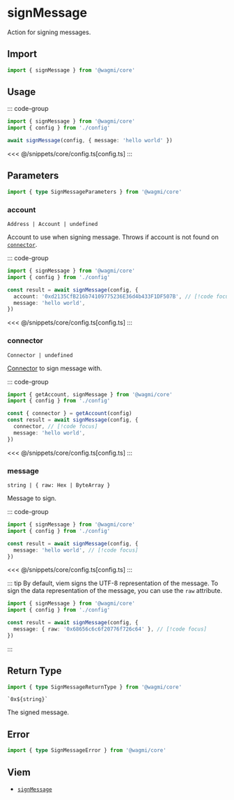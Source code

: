 <script setup>
const packageName = '@wagmi/core'
const actionName = 'signMessage'
const typeName = 'signMessage'
</script>

# signMessage

Action for signing messages.

## Import

```ts
import { signMessage } from '@wagmi/core'
```

## Usage

::: code-group
```ts [index.ts]
import { signMessage } from '@wagmi/core'
import { config } from './config'

await signMessage(config, { message: 'hello world' })
```
<<< @/snippets/core/config.ts[config.ts]
:::

## Parameters

```ts
import { type SignMessageParameters } from '@wagmi/core'
```

### account

`Address | Account | undefined`

Account to use when signing message. Throws if account is not found on [`connector`](#connector).

::: code-group
```ts [index.ts]
import { signMessage } from '@wagmi/core'
import { config } from './config'

const result = await signMessage(config, {
  account: '0xd2135CfB216b74109775236E36d4b433F1DF507B', // [!code focus]
  message: 'hello world',
})
```
<<< @/snippets/core/config.ts[config.ts]
:::

### connector

`Connector | undefined`

[Connector](/core/api/connectors) to sign message with.

::: code-group
```ts [index.ts]
import { getAccount, signMessage } from '@wagmi/core'
import { config } from './config'

const { connector } = getAccount(config)
const result = await signMessage(config, {
  connector, // [!code focus]
  message: 'hello world',
})
```
<<< @/snippets/core/config.ts[config.ts]
:::

### message

`string | { raw: Hex | ByteArray }`

Message to sign.

::: code-group
```ts [index.ts]
import { signMessage } from '@wagmi/core'
import { config } from './config'

const result = await signMessage(config, {
  message: 'hello world', // [!code focus]
})
```
<<< @/snippets/core/config.ts[config.ts]
:::

::: tip
By default, viem signs the UTF-8 representation of the message. To sign the data representation of the message, you can use the `raw` attribute.

```ts
import { signMessage } from '@wagmi/core'
import { config } from './config'

const result = await signMessage(config, {
  message: { raw: '0x68656c6c6f20776f726c64' }, // [!code focus]
})
```
:::

## Return Type

```ts
import { type SignMessageReturnType } from '@wagmi/core'
```

`` `0x${string}` ``

The signed message.

## Error

```ts
import { type SignMessageError } from '@wagmi/core'
```

<!--@include: @shared/mutation-imports.md-->

## Viem

- [`signMessage`](https://viem.sh/docs/actions/wallet/signMessage.html)
